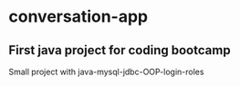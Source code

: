 # conversation-app
## First java project for coding bootcamp

Small project with java-mysql-jdbc-OOP-login-roles

